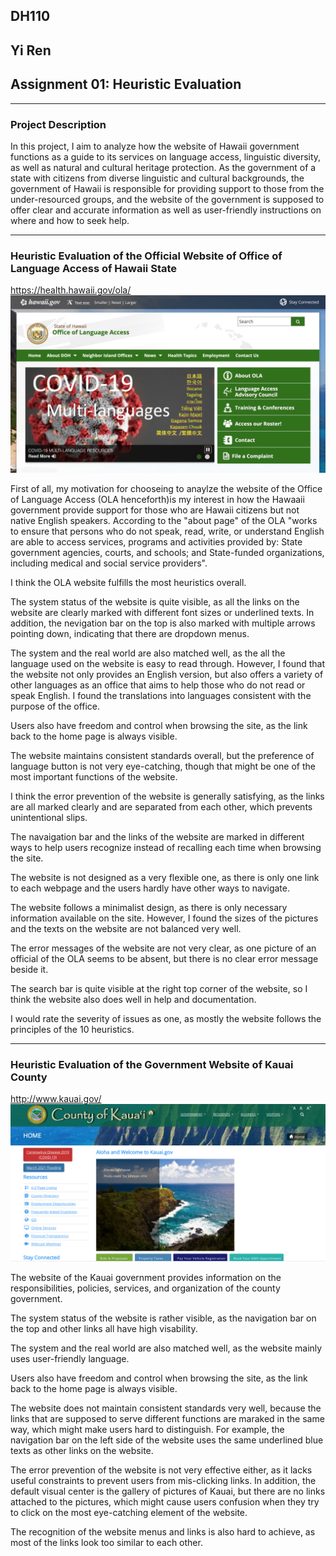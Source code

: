 ## DH110 
## Yi Ren
## Assignment 01: Heuristic Evaluation
---
### Project Description

In this project, I aim to analyze how the website of Hawaii government functions as a guide to its services on language access, linguistic diversity, as well as natural and cultural heritage protection. As the government of a state with citizens from diverse linguistic and cultural backgrounds, the government of Hawaii is responsible for providing support to those from the under-resourced groups, and the website of the government is supposed to offer clear and accurate information as well as user-friendly instructions on where and how to seek help. 

---
### Heuristic Evaluation of the Official Website of Office of Language Access of Hawaii State 

https://health.hawaii.gov/ola/
![Website of Office of Language Access of Hawaii State](hawaii_ola.png) 

First of all, my motivation for chooseing to anaylze the website of the Office of Language Access (OLA henceforth)is my interest in how the Hawaaii government provide support for those who are Hawaii citizens but not native English speakers. According to the "about page" of the OLA "works to ensure that persons who do not speak, read, write, or understand English are able to access services, programs and activities provided by: State government agencies, courts, and schools; and State-funded organizations, including medical and social service providers". 

I think the OLA website fulfills the most heuristics overall. 

The system status of the website is quite visible, as all the links on the website are clearly marked with different font sizes or underlined texts. In addition, the nevigation bar on the top is also marked with multiple arrows pointing down, indicating that there are dropdown menus. 

The system and the real world are also matched well, as the all the language used on the website is easy to read through. However, I found that the website not only provides an English version, but also offers a variety of other languages as an office that aims to help those who do not read or speak English. I found the translations into languages consistent with the purpose of the office. 

Users also have freedom and control when browsing the site, as the link back to the home page is always visible. 

The website maintains consistent standards overall, but the preference of language button is not very eye-catching, though that might be one of the most important functions of the website. 

I think the error prevention of the website is generally satisfying, as the links are all marked clearly and are separated from each other, which prevents unintentional slips. 

The navaigation bar and the links of the website are marked in different ways to help users recognize instead of recalling each time when browsing the site. 

The website is not designed as a very flexible one, as there is only one link to each webpage and the users hardly have other ways to navigate. 

The website follows a minimalist design, as there is only necessary information available on the site. However, I found the sizes of the pictures and the texts on the website are not balanced very well. 

The error messages of the website are not very clear, as one picture of an official of the OLA seems to be absent, but there is no clear error message beside it. 

The search bar is quite visible at the right top corner of the website, so I think the website also does well in help and documentation. 

I would rate the severity of issues as one, as mostly the website follows the principles of the 10 heuristics. 


--- 
### Heuristic Evaluation of the Government Website of Kauai County 
http://www.kauai.gov/
![Website of County of Kauai](county_of_kauai.png) 

The website of the Kauai government provides information on the responsibilities, policies, services, and organization of the county government. 

The system status of the website is rather visible, as the navigation bar on the top and other links all have high visability. 

The system and the real world are also matched well, as the website mainly uses user-friendly language. 

Users also have freedom and control when browsing the site, as the link back to the home page is always visible. 

The website does not maintain consistent standards very well, because the links that are supposed to serve different functions are maraked in the same way, which might make users hard to distinguish. For example, the navigation bar on the left side of the website uses the same underlined blue texts as other links on the website. 

The error prevention of the website is not very effective either, as it lacks useful constraints to prevent users from mis-clicking links. In addition, the default visual center is the gallery of pictures of Kauai, but there are no links attached to the pictures, which might cause users confusion when they try to click on the most eye-catching element of the website. 

The recognition of the website menus and links is also hard to achieve, as most of the links look too similar to each other. 





